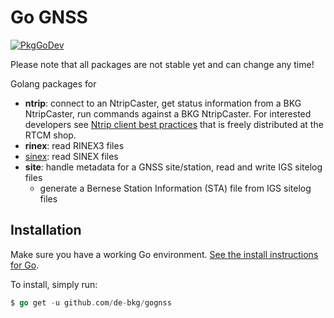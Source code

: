 # Go GNSS
[![PkgGoDev](https://pkg.go.dev/badge/de-bkg/gognss)](https://pkg.go.dev/github.com/de-bkg/gognss)

Please note that all packages are not stable yet and can change any time!

Golang packages for 
* **ntrip**: connect to an NtripCaster, get status information from a BKG NtripCaster, run commands against a BKG NtripCaster. For interested developers see [Ntrip client best practices](https://rtcm.myshopify.com/collections/differential-global-navigation-satellite-dgnss-standards/products/rtcm-paper-2023-sc104-1344-ntrip-client-devices-best-practices) that is freely distributed at the RTCM shop.
* **rinex**: read RINEX3 files
* [sinex](pkg/sinex/README.md): read SINEX files
* **site**: handle metadata for a GNSS site/station, read and write IGS sitelog files
  * generate a Bernese Station Information (STA) file from IGS sitelog files



## Installation

Make sure you have a working Go environment. [See the install instructions for Go](http://golang.org/doc/install.html).

To install, simply run:
```go
$ go get -u github.com/de-bkg/gognss
```
